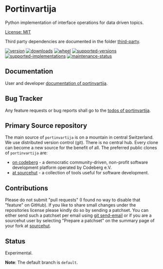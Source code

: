 # Portinvartija

Python implementation of interface operations for data driven topics.

[License: MIT](https://git.sr.ht/~sthagen/portinvartija/tree/default/item/LICENSE)

Third party dependencies are documented in the folder [third-party](docs/third-party/README.md).

[![version](https://img.shields.io/pypi/v/portinvartija.svg?style=flat)](https://pypi.python.org/pypi/portinvartija/)
[![downloads](https://static.pepy.tech/badge/portinvartija/month)](https://pepy.tech/project/portinvartija)
[![wheel](https://img.shields.io/pypi/wheel/portinvartija.svg?style=flat)](https://pypi.python.org/pypi/portinvartija/)
[![supported-versions](https://img.shields.io/pypi/pyversions/portinvartija.svg?style=flat)](https://pypi.python.org/pypi/portinvartija/)
[![supported-implementations](https://img.shields.io/pypi/implementation/portinvartija.svg?style=flat)](https://pypi.python.org/pypi/portinvartija/)
[![maintenance-status](https://img.shields.io/github/commit-activity/y/sthagen/portinvartija.svg?style=flat)](https://git.sr.ht/~sthagen/portinvartija/log)

## Documentation

User and developer [documentation of portinvartija](https://codes.dilettant.life/docs/portinvartija).

## Bug Tracker

Any feature requests or bug reports shall go to the [todos of portinvartija](https://todo.sr.ht/~sthagen/portinvartija).

## Primary Source repository

The main source of `portinvartija` is on a mountain in central Switzerland.
We use distributed version control (git).
There is no central hub.
Every clone can become a new source for the benefit of all.
The preferred public clones of `portinvartija` are:

* [on codeberg](https://codeberg.org/sthagen/portinvartija) - a democratic community-driven, non-profit software development platform operated by Codeberg e.V.
* [at sourcehut](https://git.sr.ht/~sthagen/portinvartija) - a collection of tools useful for software development.

## Contributions

Please do not submit "pull requests" (I found no way to disable that "feature" on GitHub).
If you like to share small changes under the repositories license please kindly do so by sending a patchset.
You can either send such a patchset per email using [git send-email](https://git-send-email.io) or 
if you are a sourcehut user by selecting "Prepare a patchset" on the summary page of your fork at [sourcehut](https://git.sr.ht/).

## Status

Experimental.

**Note**: The default branch is `default`.

